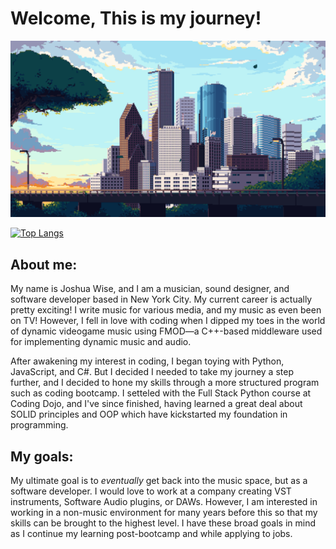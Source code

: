 # Welcome, This is my journey!

![pixel art of a city](city1.gif)

[![Top Langs](https://github-readme-stats-git-masterrstaa-rickstaa.vercel.app/api/top-langs/?username=joshthecomposer&theme=dark&hide=html,css&layout=compact&langs_count=4)](https://github.com/anuraghazra/github-readme-stats)

## About me:

My name is Joshua Wise, and I am a musician, sound designer, and software developer based in New York City. My current career is actually pretty exciting! I write music for various media, and my music as even been on TV! However, I fell in love with coding when I dipped my toes in the world of dynamic videogame music using FMOD—a C++-based middleware used for implementing dynamic music and audio. 

After awakening my interest in coding, I began toying with Python, JavaScript, and C#. But I decided I needed to take my journey a step further, and I decided to hone my skills through a more structured program such as coding bootcamp. I setteled with the Full Stack Python course at Coding Dojo, and I've since finished, having learned a great deal about SOLID principles and OOP which have kickstarted my foundation in programming.

## My goals:

My ultimate goal is to *eventually* get back into the music space, but as a software developer. I would love to work at a company creating VST instruments, Software Audio plugins, or DAWs. However, I am interested in working in a non-music environment for many years before this so that my skills can be brought to the highest level. I have these broad goals in mind as I continue my learning post-bootcamp and while applying to jobs.
